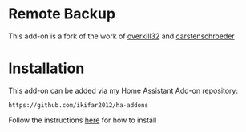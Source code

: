 # Remote Backup
This add-on is a fork of the work of [overkill32] and [carstenschroeder]
# Installation
This add-on can be added via my Home Assistant Add-on repository:
```
https://github.com/ikifar2012/ha-addons
```

Follow the instructions [here] for how to install

[overkill32]: https://github.com/overkill32/hassio-remote-backup
[carstenschroeder]: https://github.com/carstenschroeder/hassio-addons
[here]: https://www.home-assistant.io/hassio/installing_third_party_addons/